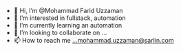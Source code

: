 - 👋 Hi, I’m @Mohammad Farid Uzzaman
- 👀 I’m interested in fullstack, automation
- 🌱 I’m currently learning an automation
- 💞️ I’m looking to collaborate on ...
- 📫 How to reach me ...mohammad.uzzaman@sarlin.com

<!---
farid555/farid555 is a ✨ special ✨ repository because its `README.md` (this file) appears on your GitHub profile.
You can click the Preview link to take a look at your changes.
--->
